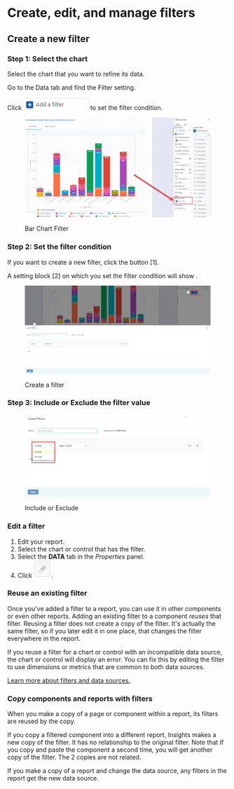 # Create, edit, and manage filters

## Create a new filter&#x20;

### Step 1: Select the chart&#x20;

Select the chart that you want to refine its data.

Go to the Data tab and find the Filter setting.

Click ![](<../../../.gitbook/assets/image (1467).png>) to set the filter condition.

<figure><img src="../../../.gitbook/assets/image (1787).png" alt=""><figcaption><p>Bar Chart Filter</p></figcaption></figure>

### Step 2: Set the filter condition

If you want to create a new filter, click the button \[1].

A setting block \[2]  on which you set the filter condition will show .

<figure><img src="../../../.gitbook/assets/image (2542).png" alt=""><figcaption><p>Create a filter</p></figcaption></figure>

### Step 3: Include or Exclude the filter value

<figure><img src="../../../.gitbook/assets/image (1137).png" alt=""><figcaption><p>Include or Exclude</p></figcaption></figure>

### Edit a filter

1. Edit your report.
2. Select the chart or control that has the filter.&#x20;
3. Select the **DATA** tab in the _Properties_ panel.
4. Click <img src="../../../.gitbook/assets/image (2599).png" alt="" data-size="line">.

### Reuse an existing filter <a href="#reuse" id="reuse"></a>

Once you've added a filter to a report, you can use it in other components or even other reports. Adding an existing filter to a component _reuses_ that filter. Reusing a filter does not create a copy of the filter. It's actually the same filter, so if you later edit it in one place, that changes the filter everywhere in the report.

If you reuse a filter for a chart or control with an incompatible data source, the chart or control will display an error. You can fix this by editing the filter to use dimensions or metrics that are common to both data sources.

[Learn more about filters and data sources.](broken-reference)

### Copy components and reports with filters

When you make a copy of a page or component within a report, its filters are reused by the copy.

If you copy a filtered component into a different report, Insights makes a new copy of the filter. It has no relationship to the original filter. Note that if you copy and paste the component a second time, you will get another copy of the filter. The 2 copies are not related.

If you make a copy of a report and change the data source, any filters in the report get the new data source.
